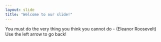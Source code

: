 ```yaml
---
layout: slide
title: "Welcome to our slide!"
---
```

You must do the very thing you think you cannot do - (Eleanor Roosevelt)
Use the left arrow to go back!
